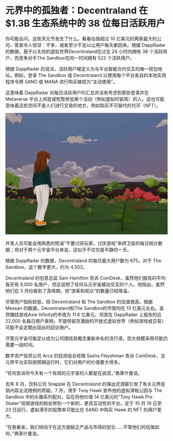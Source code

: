 # 元界中的孤独者：Decentraland 在 $1.3B 生态系统中的 38 位每日活跃用户




你可能会问，这些天元节发生了什么。看看估值超过 10 亿美元的两家最大的公司，答案令人惊讶：不多，或者至少不足以让用户每天都回来。根据 DappRadar 的数据，基于以太坊的虚拟世界Decentraland在过去 24 小时内拥有 38 个活跃用户，而竞争对手The Sandbox在同一时间拥有 522 个活跃用户。

根据 DappRadar 的说法，活跃用户被定义为与平台智能合约交互的唯一钱包地址。例如，登录 The Sandbox 或 Decentraland 以使用每个平台各自的本地实用程序令牌 SAND 或 MANA 进行购买被视为“主动使用”。

这意味着 DappRadar 对每日活跃用户的汇总并没有考虑到那些登录并在 Metaverse 平台上闲逛或短暂参加某个活动（例如虚拟时装周）的人。这也可能意味着这些空间不是人们进行交易的地方，例如购买不可替代的代币（NFT）。

![在 Metaverse 平台 Decentraland 内部。](20.jpg)

开发人员可能会用熟悉的短语“不要讨厌玩家，讨厌游戏”来捍卫低的每日统计数据；但对于两个元宇宙平台来说，这似乎不仅仅是平静的一天。

根据 DappRadar 的数据，Decentraland 的每日最大用户数为 675。对于 The Sandbox，这个数字更大，约为 4,503。

Decentraland 的创意总监 Sam Hamilton 告诉 CoinDesk，虽然他们报告的平均每天有 8,000 名用户，但这说明了任何与元宇宙被动交互的个人。他指出，虽然他们在 3 月份看到了高峰期，但“游客和观众”的数量已经降温。

尽管用户指标较低，但 Decentraland 和 The Sandbox 的估值很高。根据 Messari 的数据，Decentraland和The Sandbox的市值均在 13 亿美元左右。虽然赚钱游戏Axie Infinity的市值为 11.6 亿美元，但其在 DappRadar 上报告的近 22,000 名每日用户表明，不提供留存激励的开放式虚拟世界（例如游戏或交易）可能不会定期出现此时回访用户。

尽管元宇宙可能足以成为公司围绕其概念重新命名的流行语，但大规模采用可能仍需要一段时间。

数字资产投资公司 Arca 的投资组合经理 Sasha Fleyshman 告诉 CoinDesk，当元界平台实际按预期运行时，它们对用户的价值要大得多。

“任何告诉你今天有一个有效的元宇宙的人都是在说谎，”弗莱什曼说。

去年 8 月，饮料公司 Snapple 在 Decentraland 的弹出式酒窖引发了有关元界促销内容主流用例的质疑。7 月，滑手 Tony Hawk 宣布他的虚拟滑板公园与 The Sandbox 中的头像系列配对，旨在将他价值 14 亿美元的“Tony Hawk Pro Skater”视频游戏的粉丝带到一个新的、更具互动性的平台。定于 10 月 19 日至 23 日运行，虚拟滑手的投票率可能比在 SAND 中购买 Hawk 的 NFT 的用户更大。

“在我看来，我们倾向于在这方面缺乏产品与市场的契合……不管他们的估值如何，”弗莱什曼说。
